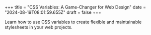 +++
title = "CSS Variables: A Game-Changer for Web Design"
date = "2024-08-19T08:01:59.655Z"
draft = false
+++

  Learn how to use CSS variables to create flexible and maintainable stylesheets in your web projects.
        